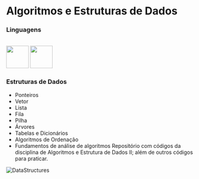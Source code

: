 # Algoritmos e Estruturas de Dados

### Linguagens
<div style="display: inline_block"><br>
   <img src="https://cdn.jsdelivr.net/gh/devicons/devicon/icons/java/java-original-wordmark.svg" height="60" >
   <img src="https://cdn.jsdelivr.net/gh/devicons/devicon/icons/c/c-original.svg" height="60" >
</div> 

### Estruturas de Dados  
- Ponteiros
- Vetor
- Lista
- Fila
- Pilha
- Árvores
- Tabelas e Dicionários
- Algoritmos de Ordenação
- Fundamentos de análise de algoritmos
Repositório com códigos da disciplina de Algoritmos e Estrutura de Dados II; além de outros códigos para praticar.

![DataStructures](https://user-images.githubusercontent.com/77236515/170149421-18559960-1040-4da2-a6f2-704146ecb112.jpg)
